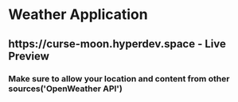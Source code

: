 <h1>Weather Application</h1>
<h2>https://curse-moon.hyperdev.space - Live Preview</h2>

<h3>Make sure to allow your location and content from other sources('OpenWeather API')</h3>
